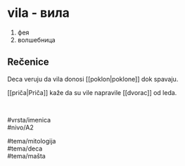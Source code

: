 # vila - вила

1. фея
2. волшебница

## Rečenice

Deca veruju da vila donosi [[poklon|poklone]] dok spavaju.

[[priča|Priča]] kaže da su vile napravile [[dvorac]] od leda.

<br>

#vrsta/imenica  
#nivo/A2  

#tema/mitologija  
#tema/deca  
#tema/mašta  
